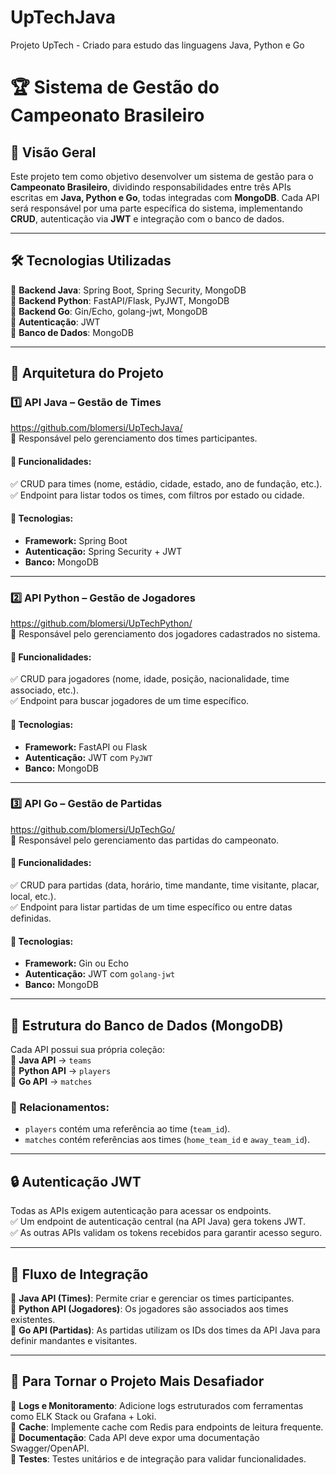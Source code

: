 # UpTechJava
Projeto UpTech - Criado para estudo das linguagens Java, Python e Go

# **🏆 Sistema de Gestão do Campeonato Brasileiro**

## **📌 Visão Geral**  
Este projeto tem como objetivo desenvolver um sistema de gestão para o **Campeonato Brasileiro**, dividindo responsabilidades entre três APIs escritas em **Java, Python e Go**, todas integradas com **MongoDB**. Cada API será responsável por uma parte específica do sistema, implementando **CRUD**, autenticação via **JWT** e integração com o banco de dados.  

---

## **🛠 Tecnologias Utilizadas**  
🔹 **Backend Java**: Spring Boot, Spring Security, MongoDB  
🔹 **Backend Python**: FastAPI/Flask, PyJWT, MongoDB  
🔹 **Backend Go**: Gin/Echo, golang-jwt, MongoDB  
🔹 **Autenticação**: JWT  
🔹 **Banco de Dados**: MongoDB  

---

## **📌 Arquitetura do Projeto**  

### **1️⃣ API Java – Gestão de Times**  
https://github.com/blomersi/UpTechJava/  
🔹 Responsável pelo gerenciamento dos times participantes.  

#### **📌 Funcionalidades:**  
✅ CRUD para times (nome, estádio, cidade, estado, ano de fundação, etc.).  
✅ Endpoint para listar todos os times, com filtros por estado ou cidade.  

#### **🚀 Tecnologias:**  
- **Framework:** Spring Boot  
- **Autenticação:** Spring Security + JWT  
- **Banco:** MongoDB  

---

### **2️⃣ API Python – Gestão de Jogadores**  
https://github.com/blomersi/UpTechPython/  
🔹 Responsável pelo gerenciamento dos jogadores cadastrados no sistema.  

#### **📌 Funcionalidades:**  
✅ CRUD para jogadores (nome, idade, posição, nacionalidade, time associado, etc.).  
✅ Endpoint para buscar jogadores de um time específico.  

#### **🚀 Tecnologias:**  
- **Framework:** FastAPI ou Flask  
- **Autenticação:** JWT com `PyJWT`  
- **Banco:** MongoDB  

---

### **3️⃣ API Go – Gestão de Partidas**  
https://github.com/blomersi/UpTechGo/  
🔹 Responsável pelo gerenciamento das partidas do campeonato.  

#### **📌 Funcionalidades:**  
✅ CRUD para partidas (data, horário, time mandante, time visitante, placar, local, etc.).  
✅ Endpoint para listar partidas de um time específico ou entre datas definidas.  

#### **🚀 Tecnologias:**  
- **Framework:** Gin ou Echo  
- **Autenticação:** JWT com `golang-jwt`  
- **Banco:** MongoDB  

---

## **📌 Estrutura do Banco de Dados (MongoDB)**  
Cada API possui sua própria coleção:  
📌 **Java API** → `teams`  
📌 **Python API** → `players`  
📌 **Go API** → `matches`  

### **🔗 Relacionamentos:**  
- `players` contém uma referência ao time (`team_id`).  
- `matches` contém referências aos times (`home_team_id` e `away_team_id`).  

---

## **🔒 Autenticação JWT**  
Todas as APIs exigem autenticação para acessar os endpoints.  
✅ Um endpoint de autenticação central (na API Java) gera tokens JWT.  
✅ As outras APIs validam os tokens recebidos para garantir acesso seguro.  

---

## **📌 Fluxo de Integração**  
📌 **Java API (Times)**: Permite criar e gerenciar os times participantes.  
📌 **Python API (Jogadores)**: Os jogadores são associados aos times existentes.  
📌 **Go API (Partidas)**: As partidas utilizam os IDs dos times da API Java para definir mandantes e visitantes.  

---

## **🚀 Para Tornar o Projeto Mais Desafiador**  
🔹 **Logs e Monitoramento**: Adicione logs estruturados com ferramentas como ELK Stack ou Grafana + Loki.  
🔹 **Cache**: Implemente cache com Redis para endpoints de leitura frequente.  
🔹 **Documentação**: Cada API deve expor uma documentação Swagger/OpenAPI.  
🔹 **Testes**: Testes unitários e de integração para validar funcionalidades.  
